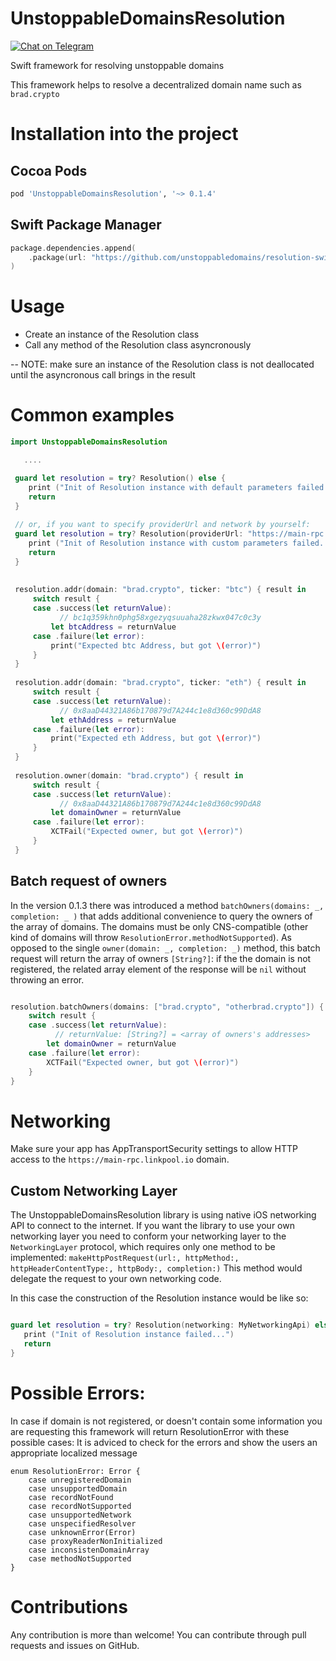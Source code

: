 # UnstoppableDomainsResolution
[![Chat on Telegram](https://img.shields.io/badge/Chat%20on-Telegram-brightgreen.svg)](https://t.me/unstoppabledev)

Swift framework for resolving unstoppable domains

This framework helps to resolve a decentralized domain name such as `brad.crypto`

# Installation into the project

## Cocoa Pods
```ruby
pod 'UnstoppableDomainsResolution', '~> 0.1.4'
```
## Swift Package Manager
```swift
package.dependencies.append(
    .package(url: "https://github.com/unstoppabledomains/resolution-swift", from: "0.1.4")
)
```

# Usage

 - Create an instance of the Resolution class
 - Call any method of the Resolution class asyncronously
 
-- NOTE: make sure an instance of the Resolution class is not deallocated until the asyncronous call brings in the result
 
# Common examples
 ```swift
 import UnstoppableDomainsResolution
 
    ....
 
  guard let resolution = try? Resolution() else {
     print ("Init of Resolution instance with default parameters failed...")
     return
  }
  
  // or, if you want to specify providerUrl and network by yourself:
  guard let resolution = try? Resolution(providerUrl: "https://main-rpc.linkpool.io", network: "mainnet") else {
     print ("Init of Resolution instance with custom parameters failed...")
     return
  }
  
  
  resolution.addr(domain: "brad.crypto", ticker: "btc") { result in
      switch result {
      case .success(let returnValue):
            // bc1q359khn0phg58xgezyqsuuaha28zkwx047c0c3y
          let btcAddress = returnValue
      case .failure(let error):
          print("Expected btc Address, but got \(error)")
      }
  }
  
  resolution.addr(domain: "brad.crypto", ticker: "eth") { result in
      switch result {
      case .success(let returnValue):
            // 0x8aaD44321A86b170879d7A244c1e8d360c99DdA8
          let ethAddress = returnValue
      case .failure(let error):
          print("Expected eth Address, but got \(error)")
      }
  }
  
  resolution.owner(domain: "brad.crypto") { result in
      switch result {
      case .success(let returnValue):
            // 0x8aaD44321A86b170879d7A244c1e8d360c99DdA8
          let domainOwner = returnValue
      case .failure(let error):
          XCTFail("Expected owner, but got \(error)")
      }
  }
 ```
 
 ## Batch request of owners
 In the version 0.1.3 there was introduced a method `batchOwners(domains: _, completion: _ )` that adds additional convenience to query the owners of the array of domains. The domains must be only CNS-compatible (other kind of domains will throw `ResolutionError.methodNotSupported`). As opposed to the single `owner(domain: _, completion: _)` method, this batch request will return the array of owners `[String?]`: if the the domain is not registered, the related array element of the response will be `nil` without throwing an error.
 
 ```swift
 
 resolution.batchOwners(domains: ["brad.crypto", "otherbrad.crypto"]) { result in
     switch result {
     case .success(let returnValue):
           // returnValue: [String?] = <array of owners's addresses>
         let domainOwner = returnValue
     case .failure(let error):
         XCTFail("Expected owner, but got \(error)")
     }
 }
 ```
 
 # Networking
 Make sure your app has AppTransportSecurity settings to allow HTTP access to the `https://main-rpc.linkpool.io` domain.
 
 ## Custom Networking Layer
 The UnstoppableDomainsResolution library is using native iOS networking API to connect to the internet. If you want the library to use your own networking layer you need to conform your networking layer to the `NetworkingLayer` protocol, which requires only one method to be implemented: `makeHttpPostRequest(url:, httpMethod:, httpHeaderContentType:, httpBody:, completion:)` This method would delegate the request to your own networking code.
 
 In this case the construction of the Resolution instance would be like so:
 
 ```swift 
 
 guard let resolution = try? Resolution(networking: MyNetworkingApi) else {
    print ("Init of Resolution instance failed...")
    return
 }
 
 ```
 
 
 # Possible Errors:
 In case if domain is not registered, or doesn't contain some information you are requesting this framework will return ResolutionError with these possible cases:
 It is adviced to check for the errors and show the users an appropriate localized message

```
enum ResolutionError: Error {
    case unregisteredDomain
    case unsupportedDomain
    case recordNotFound
    case recordNotSupported
    case unsupportedNetwork
    case unspecifiedResolver
    case unknownError(Error)
    case proxyReaderNonInitialized
    case inconsistenDomainArray
    case methodNotSupported
}
```

# Contributions

Any contribution is more than welcome! You can contribute through pull requests and issues on GitHub.
